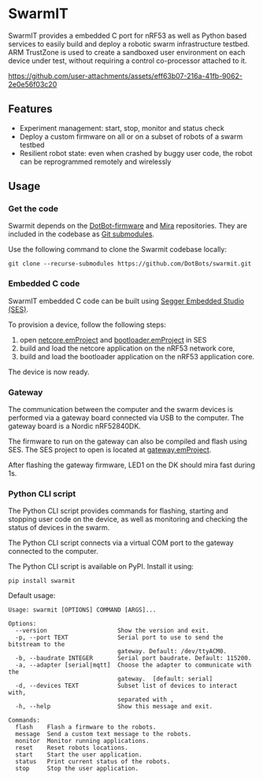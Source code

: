  # SwarmIT

SwarmIT provides a embedded C port for nRF53 as well as Python based services to
easily build and deploy a robotic swarm infrastructure testbed.
ARM TrustZone is used to create a sandboxed user environment on each device
under test, without requiring a control co-processor attached to it.

https://github.com/user-attachments/assets/eff63b07-216a-41fb-9062-2e0e56f03c20

## Features

- Experiment management: start, stop, monitor and status check
- Deploy a custom firmware on all or on a subset of robots of a swarm testbed
- Resilient robot state: even when crashed by buggy user code, the robot can be reprogrammed remotely and wirelessly

## Usage

### Get the code

Swarmit depends on the [DotBot-firmware](https://github.com/DotBots/DotBot-firmware)
and [Mira](https://github.com/DotBots/mira) repositories. They are included
in the codebase as [Git submodules](https://git-scm.com/book/en/v2/Git-Tools-Submodules).

Use the following command to clone the Swarmit codebase locally:

```
git clone --recurse-submodules https://github.com/DotBots/swarmit.git
```

### Embedded C code

SwarmIT embedded C code can be built using
[Segger Embedded Studio (SES)](https://www.segger.com/products/development-tools/embedded-studio/).

To provision a device, follow the following steps:
1. open [netcore.emProject](swarmit-netcore.emProject)
and [bootloader.emProject](swarmit-bootloader-dotbot-v2.emProject) in SES
2. build and load the netcore application on the nRF53 network core,
3. build and load the bootloader application on the nRF53 application core.

The device is now ready.

### Gateway

The communication between the computer and the swarm devices is performed via a
gateway board connected via USB to the computer.
The gateway board is a Nordic nRF52840DK.

The firmware to run on the gateway can also be compiled and flash using SES.
The SES project to open is located at [gateway.emProject](swarmit-gateway-nrf52840dk.emProject).

After flashing the gateway firmware, LED1 on the DK should mira fast during 1s.

### Python CLI script

The Python CLI script provides commands for flashing, starting and stopping user
code on the device, as well as monitoring and checking the status of devices
in the swarm.

The Python CLI script connects via a virtual COM port to the gateway connected to
the computer.

The Python CLI script is available on PyPI. Install it using:

```
pip install swarmit
```

Default usage:

```
Usage: swarmit [OPTIONS] COMMAND [ARGS]...

Options:
  --version                    Show the version and exit.
  -p, --port TEXT              Serial port to use to send the bitstream to the
                               gateway. Default: /dev/ttyACM0.
  -b, --baudrate INTEGER       Serial port baudrate. Default: 115200.
  -a, --adapter [serial|mqtt]  Choose the adapter to communicate with the
                               gateway.  [default: serial]
  -d, --devices TEXT           Subset list of devices to interact with,
                               separated with ,
  -h, --help                   Show this message and exit.

Commands:
  flash    Flash a firmware to the robots.
  message  Send a custom text message to the robots.
  monitor  Monitor running applications.
  reset    Reset robots locations.
  start    Start the user application.
  status   Print current status of the robots.
  stop     Stop the user application.
```

